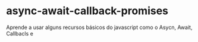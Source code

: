 # async-await-callback-promises
 Aprende a usar alguns recursos básicos do javascript como o Asycn, Await, Callbacls e 
